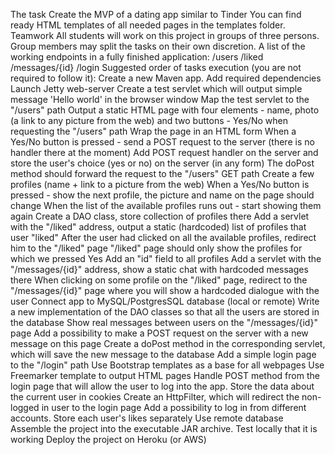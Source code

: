 

The task
Create the MVP of a dating app similar to Tinder
You can find ready HTML templates of all needed pages in the templates folder.
Teamwork
All students will work on this project in groups of three persons. Group members may split the tasks on their own discretion.
A list of the working endpoints in a fully finished application:
/users
/liked
/messages/{id}
/login
Suggested order of tasks execution (you are not required to follow it):
Create a new Maven app. Add required dependencies
Launch Jetty web-server
Create a test servlet which will output simple message 'Hello world' in the browser window
Map the test servlet to the "/users" path
Output a static HTML page with four elements - name, photo (a link to any picture from the web) and two buttons - Yes/No when requesting the "/users" path
Wrap the page in an HTML form
When a Yes/No button is pressed - send a POST request to the server (there is no handler there at the moment)
Add POST request handler on the server and store the user's choice (yes or no) on the server (in any form)
The doPost method should forward the request to the "/users" GET path
Create a few profiles (name + link to a picture from the web)
When a Yes/No button is pressed - show the next profile, the picture and name on the page should change
When the list of the available profiles runs out - start showing them again
Create a DAO class, store collection of profiles there
Add a servlet with the "/liked" address, output a static (hardcoded) list of profiles that user "liked"
After the user had clicked on all the available profiles, redirect him to the "/liked" page
"/liked" page should only show the profiles for which we pressed Yes
Add an "id" field to all profiles
Add a servlet with the "/messages/{id}" address, show a static chat with hardcoded messages there
When clicking on some profile on the "/liked" page, redirect to the "/messages/{id}" page where you will show a hardcoded dialogue with the user
Connect app to MySQL/PostgresSQL database (local or remote)
Write a new implementation of the DAO classes so that all the users are stored in the database
Show real messages between users on the "/messages/{id}" page
Add a possibility to make a POST request on the server with a new message on this page
Create a doPost method in the corresponding servlet, which will save the new message to the database
Add a simple login page to the "/login" path
Use Bootstrap templates as a base for all webpages
Use Freemarker template to output HTML pages
Handle POST method from the login page that will allow the user to log into the app. Store the data about the current user in cookies
Create an HttpFilter, which will redirect the non-logged in user to the login page
Add a possibility to log in from different accounts. Store each user's likes separately
Use remote database
Assemble the project into the executable JAR archive. Test locally that it is working
Deploy the project on Heroku (or AWS)